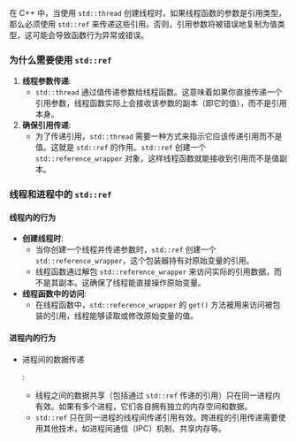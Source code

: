 在 C++ 中，当使用 `std::thread` 创建线程时，如果线程函数的参数是引用类型，那么必须使用 `std::ref` 来传递这些引用。否则，引用参数将被错误地复制为值类型，这可能会导致函数行为异常或错误。

### 为什么需要使用 `std::ref`

1. **线程参数传递**:
   - `std::thread` 通过值传递参数给线程函数。这意味着如果你直接传递一个引用参数，线程函数实际上会接收该参数的副本（即它的值），而不是引用本身。
2. **确保引用传递**:
   - 为了传递引用，`std::thread` 需要一种方式来指示它应该传递引用而不是值。这就是 `std::ref` 的作用。`std::ref` 创建一个 `std::reference_wrapper` 对象，这样线程函数就能接收到引用而不是值副本。

### 线程和进程中的 `std::ref`

#### 线程内的行为

- **创建线程时**:
  - 当你创建一个线程并传递参数时，`std::ref` 创建一个 `std::reference_wrapper`，这个包装器持有对原始变量的引用。
  - 线程函数通过解包 `std::reference_wrapper` 来访问实际的引用数据，而不是其副本。这确保了线程能直接操作原始变量。
- **线程函数中的访问**:
  - 在线程函数中，`std::reference_wrapper` 的 `get()` 方法被用来访问被包装的引用，线程能够读取或修改原始变量的值。

#### 进程内的行为

- 进程间的数据传递

  :

  - 线程之间的数据共享（包括通过 `std::ref` 传递的引用）只在同一进程内有效。如果有多个进程，它们各自拥有独立的内存空间和数据。
  - `std::ref` 只在同一进程的线程间传递引用有效。跨进程的引用传递需要使用其他技术，如进程间通信（IPC）机制、共享内存等。